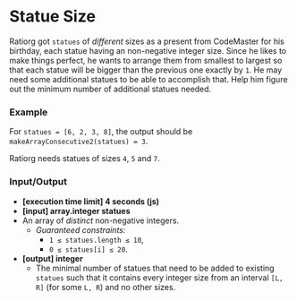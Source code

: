 # Statue Size

Ratiorg got `statues` of *different* sizes as a present from CodeMaster for his birthday, each statue having an non-negative integer size. Since he likes to make things perfect, he wants to arrange them from smallest to largest so that each statue will be bigger than the previous one exactly by `1`. He may need some additional statues to be able to accomplish that. Help him figure out the minimum number of additional statues needed.

### Example

For `statues = [6, 2, 3, 8]`, the output should be
`makeArrayConsecutive2(statues) = 3`.

Ratiorg needs statues of sizes `4`, `5` and `7`.

### Input/Output

- **[execution time limit] 4 seconds (js)**
- **[input] array.integer statues**
- An array of *distinct* non-negative integers.
  - *Guaranteed constraints:*
      - `1 ≤ statues.length ≤ 10`,
      - `0 ≤ statues[i] ≤ 20`.
- **[output] integer**
  - The minimal number of statues that need to be added to existing `statues` such that it contains every integer size from an interval `[L, R]` (for some `L, R`) and no other sizes.

